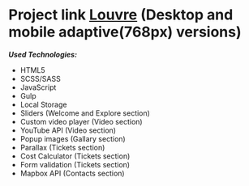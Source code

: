 # Project link [Louvre](https://rolling-scopes-school.github.io/constantinetu-JSFE2021Q3/museum-dom/) (Desktop and mobile adaptive(768px) versions)

***Used Technologies:***
- HTML5
- SCSS/SASS
- JavaScript
- Gulp
- Local Storage
- Sliders (Welcome and Explore section)
- Custom video player (Video section)
- YouTube API (Video section)
- Popup images (Gallary section)
- Parallax (Tickets section)
- Cost Calculator (Tickets section)
- Form validation (Tickets section)
- Mapbox API (Contacts section)

